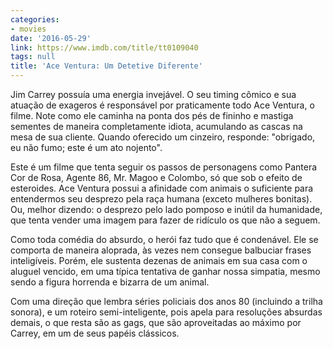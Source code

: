```yaml
---
categories:
- movies
date: '2016-05-29'
link: https://www.imdb.com/title/tt0109040
tags: null
title: 'Ace Ventura: Um Detetive Diferente'
---
```


Jim Carrey possuía uma energia invejável. O seu timing cômico e sua atuação de exageros é responsável por praticamente todo Ace Ventura, o filme. Note como ele caminha na ponta dos pés de fininho e mastiga sementes de maneira completamente idiota, acumulando as cascas na mesa de sua cliente. Quando oferecido um cinzeiro, responde: "obrigado, eu não fumo; este é um ato nojento".

Este é um filme que tenta seguir os passos de personagens como Pantera Cor de Rosa, Agente 86, Mr. Magoo e Colombo, só que sob o efeito de esteroides. Ace Ventura possui a afinidade com animais o suficiente para entendermos seu desprezo pela raça humana (exceto mulheres bonitas). Ou, melhor dizendo: o desprezo pelo lado pomposo e inútil da humanidade, que tenta vender uma imagem para fazer de ridículo os que não a seguem.

Como toda comédia do absurdo, o herói faz tudo que é condenável. Ele se comporta de maneira aloprada, às vezes nem consegue balbuciar frases inteligíveis. Porém, ele sustenta dezenas de animais em sua casa com o aluguel vencido, em uma típica tentativa de ganhar nossa simpatia, mesmo sendo a figura horrenda e bizarra de um animal.

Com uma direção que lembra séries policiais dos anos 80 (incluindo a trilha sonora), e um roteiro semi-inteligente, pois apela para resoluções absurdas demais, o que resta são as gags, que são aproveitadas ao máximo por Carrey, em um de seus papéis clássicos.